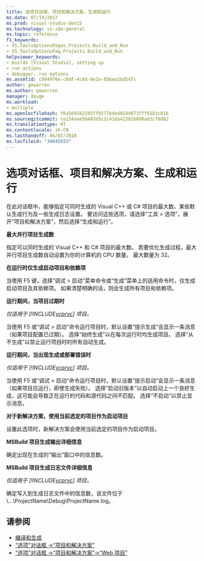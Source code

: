```yaml
---
title: 选项对话框、项目和解决方案、生成和运行
ms.date: 07/14/2017
ms.prod: visual-studio-dev15
ms.technology: vs-ide-general
ms.topic: reference
f1_keywords:
- VS.ToolsOptionsPages.Projects.Build_and_Run
- VS.ToolsOptionsPag.Projects.Build_and_Run
helpviewer_keywords:
- builds [Visual Studio], setting up
- run actions
- debugger, run options
ms.assetid: c884976e-c0df-4c6d-8e3a-856ea2bd547c
author: gewarren
ms.author: gewarren
manager: douge
ms.workload:
- multiple
ms.openlocfilehash: f6a569162105ffb577bdad854d973fff91b3c81b
ms.sourcegitcommit: ce154aee5b403d5c1c41da42302b896ad3cf8d82
ms.translationtype: HT
ms.contentlocale: zh-CN
ms.lasthandoff: 06/07/2018
ms.locfileid: "34845033"
---
```

# <a name="options-dialog-box-projects-and-solutions-build-and-run"></a>选项对话框、项目和解决方案、生成和运行

在此对话框中，能够指定可同时生成的 Visual C++ 或 C# 项目的最大数、某些默认生成行为及一些生成日志设置。 要访问这些选项，请选择“工具 > 选项”，展开“项目和解决方案”，然后选择“生成和运行”。

**最大并行项目生成数**

指定可以同时生成的 Visual C++ 和 C# 项目的最大数。 若要优化生成过程，最大并行项目生成数自动设置为你的计算机的 CPU 数量。 最大数量为 32。

**在运行时仅生成启动项目和依赖项**

当使用 F5 键，选择“调试 > 启动”菜单命令或“生成”菜单上的适用命令时，仅生成启动项目及其依赖项。 如果清楚明确的话，则会生成所有项目和依赖项。

**运行期间，当项目过期时**

*仅适用于 [!INCLUDE[vcprvc](../../code-quality/includes/vcprvc_md.md)] 项目。*

当使用 F5 或“调试 > 启动”命令运行项目时，默认设置“提示生成”会显示一条消息（如果项目配置已过期）。 选择“始终生成”以在每次运行时均生成项目。 选择“从不生成”以禁止运行项目时的所有自动生成。

**运行期间，当出现生成或部署错误时**

*仅适用于 [!INCLUDE[vcprvc](../../code-quality/includes/vcprvc_md.md)] 项目。*

当使用 F5 或“调试 > 启动”命令运行项目时，默认设置“提示启动”会显示一条消息（如果项目应运行，即使生成失败）。 选择“启动旧版本”以自动启动上一个良好生成，这可能会导致正在运行的代码和源代码之间不匹配。 选择“不启动”以禁止显示消息。

**对于新解决方案，使用当前选定的项目作为启动项目**

设置此选项时，新解决方案会使用当前选定的项目作为启动项目。

**MSBuild 项目生成输出详细信息**

确定出现在生成的“输出”窗口中的信息数。

**MSBuild 项目生成日志文件详细信息**

*仅适用于 [!INCLUDE[vcprvc](../../code-quality/includes/vcprvc_md.md)] 项目。*

确定写入到生成日志文件中的信息数，该文件位于 \\...\\ProjectName\Debug\\ProjectName.log。

## <a name="see-also"></a>请参阅

- [编译和生成](../../ide/compiling-and-building-in-visual-studio.md)
- [“选项”对话框 ->“项目和解决方案”](projects-and-solutions-options-dialog-box.md)
- [“选项”对话框 ->“项目和解决方案”->“Web 项目”](options-dialog-box-projects-and-solutions-web-projects.md)